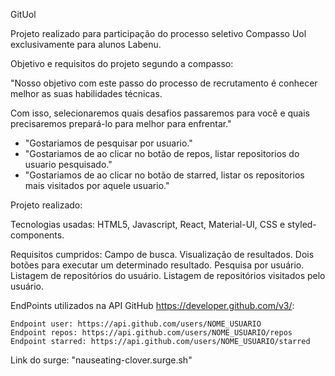 GitUol

Projeto realizado para participação do processo seletivo Compasso Uol exclusivamente para alunos Labenu.


Objetivo e requisitos do projeto segundo a compasso:

"Nosso objetivo com este passo do processo de recrutamento é conhecer melhor as suas habilidades técnicas.

Com isso, selecionaremos quais desafios passaremos para você e quais precisaremos prepará-lo para melhor para enfrentar."

- "Gostariamos de pesquisar por usuario."
- "Gostariamos de ao clicar no botão de repos, listar repositorios do usuario pesquisado."
- "Gostariamos de ao clicar no botão de starred, listar os repositorios mais visitados por aquele usuario."

Projeto realizado:

Tecnologias usadas: HTML5, Javascript, React, Material-UI, CSS e styled-components.

Requisitos cumpridos:
    Campo de busca.
    Visualização de resultados.
    Dois botões para executar um determinado resultado.
    Pesquisa por usuário.
    Listagem de repositórios do usuário.
    Listagem de repositórios visitados pelo usuário.

EndPoints utilizados na API GitHub https://developer.github.com/v3/:

    Endpoint user: https://api.github.com/users/NOME_USUARIO
    Endpoint repos: https://api.github.com/users/NOME_USUARIO/repos
    Endpoint starred: https://api.github.com/users/NOME_USUARIO/starred

Link do surge: "nauseating-clover.surge.sh"